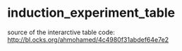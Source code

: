 # induction_experiment_table

source of the interarctive table code:
http://bl.ocks.org/ahmohamed/4c4980f31abdef64e7e2
